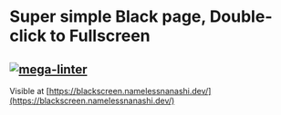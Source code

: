 # Super simple Black page, Double-click to Fullscreen

## [![mega-linter](https://github.com/NanashiTheNameless/BlackScreen/actions/workflows/mega-linter.yml/badge.svg?branch=master)](https://github.com/NanashiTheNameless/BlackScreen/actions/workflows/mega-linter.yml)

Visible at [https://blackscreen.namelessnanashi.dev/](https://blackscreen.namelessnanashi.dev/)
